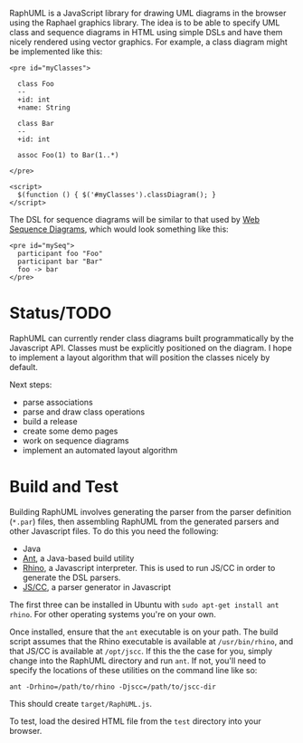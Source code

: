 RaphUML is a JavaScript library for drawing UML diagrams in the browser
using the Raphael graphics library. The idea is to be able to specify
UML class and sequence diagrams in HTML using simple DSLs and have them
nicely rendered using vector graphics. For example, a class diagram
might be implemented like this:

    <pre id="myClasses">

      class Foo
      --
      +id: int
      +name: String

      class Bar
      --
      +id: int

      assoc Foo(1) to Bar(1..*)

    </pre>

    <script>
      $(function () { $('#myClasses').classDiagram(); }
    </script>

The DSL for sequence diagrams will be similar to that used by [Web
Sequence Diagrams](http://www.websequencediagrams.com), which would look
something like this:

    <pre id="mySeq">
      participant foo "Foo"
      participant bar "Bar"
      foo -> bar
    </pre>

# Status/TODO

RaphUML can currently render class diagrams built programmatically by
the Javascript API. Classes must be explicitly positioned on the
diagram. I hope to implement a layout algorithm that will position the
classes nicely by default.

Next steps:

- parse associations
- parse and draw class operations
- build a release
- create some demo pages
- work on sequence diagrams
- implement an automated layout algorithm

# Build and Test

Building RaphUML involves generating the parser from the parser
definition (`*.par`) files, then assembling RaphUML from the generated
parsers and other Javascript files. To do this you need the following:

- Java
- [Ant](http://ant.apache.org/), a Java-based build utility
- [Rhino](http://www.mozilla.org/rhino/), a Javascript interpreter. This
  is used to run JS/CC in order to generate the DSL parsers.
- [JS/CC](http://jscc.jmksf.com/), a parser generator in Javascript

The first three can be installed in Ubuntu with `sudo apt-get install
ant rhino`. For other operating systems you're on your own.

Once installed, ensure that the `ant` executable is on your path. The
build script assumes that the Rhino executable is available at
`/usr/bin/rhino`, and that JS/CC is available at `/opt/jscc`. If this
the the case for you, simply change into the RaphUML directory and run
`ant`. If not, you'll need to specify the locations of these utilities
on the command line like so:

    ant -Drhino=/path/to/rhino -Djscc=/path/to/jscc-dir

This should create `target/RaphUML.js`.

To test, load the desired HTML file from the `test` directory into your
browser.
